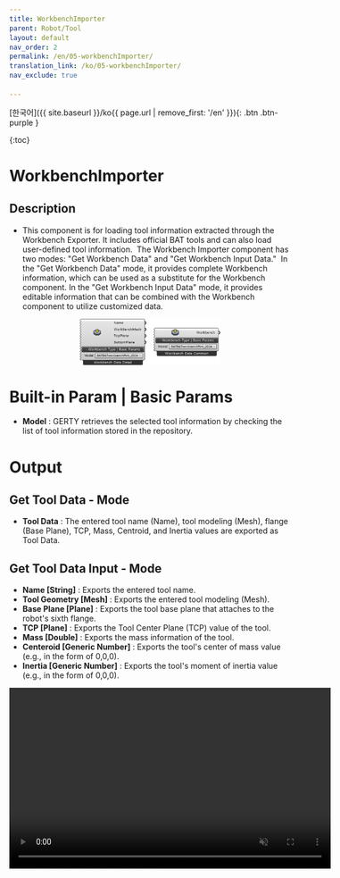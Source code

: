 ```yaml
---
title: WorkbenchImporter
parent: Robot/Tool
layout: default
nav_order: 2
permalink: /en/05-workbenchImporter/
translation_link: /ko/05-workbenchImporter/
nav_exclude: true

---
```


<!-- [English]({{ site.baseurl }}/en{{ page.url | remove_first: '/ko' }}){: .btn .btn-purple } -->
[한국어]({{ site.baseurl }}/ko{{ page.url | remove_first: '/en' }}){: .btn .btn-purple }

{:toc}
# WorkbenchImporter

## Description

* This component is for loading tool information extracted through the Workbench Exporter. It includes official BAT tools and can also load user-defined tool information. 
The Workbench Importer component has two modes: "Get Workbench Data" and "Get Workbench Input Data." 
In the "Get Workbench Data" mode, it provides complete Workbench information, which can be used as a substitute for the Workbench component. In the "Get Workbench Input Data" mode, it provides editable information that can be combined with the Workbench component to utilize customized data.

<p align="center">  <img src="/assets/images/WorkbenchImporter.png" align="center" width="50%"></p>


# Built-in Param | Basic Params

* **Model** : GERTY retrieves the selected tool information by checking the list of tool information stored in the repository.

# Output

## Get Tool Data - Mode

* **Tool Data** : The entered tool name (Name), tool modeling (Mesh), flange (Base Plane), TCP, Mass, Centroid, and Inertia values are exported as Tool Data.

## Get Tool Data Input - Mode

* **Name [String]** : Exports the entered tool name.
* **Tool Geometry [Mesh]** : Exports the entered tool modeling (Mesh).
* **Base Plane [Plane]** : Exports the tool base plane that attaches to the robot's sixth flange.
* **TCP [Plane]** : Exports the Tool Center Plane (TCP) value of the tool.
* **Mass [Double]** : Exports the mass information of the tool.
* **Centeroid [Generic Number]** : Exports the tool's center of mass value (e.g., in the form of 0,0,0).
* **Inertia [Generic Number]** : Exports the tool's moment of inertia value (e.g., in the form of 0,0,0).

<p align="center"> 
<video src="/assets/images/WorkbenchImporter_gif.mp4" width="576px" height="324px" autoplay=1 muted=1 loop=1 align="center">
</video>
</p>
